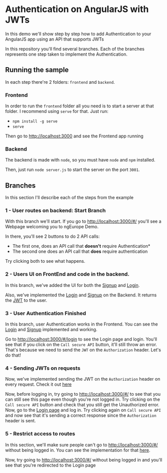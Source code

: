 # Authentication on AngularJS with JWTs

In this demo we'll show step by step how to add Authentication to your AngularJS app using an API that supports JWTs

In this repository you'll find several branches. Each of the branches represents one step taken to implement the Authentication.

## Running the sample

In each step there're 2 folders: `frontend` and `backend`.

### Frontend

In order to run the `frontend` folder all you need is to start a server at that folder. I recommend using `serve` for that. Just run:

* `npm install -g serve`
* `serve`

Then go to [http://localhost:3000](http://localhost:3000) and see the Frontend app running

### Backend

The backend is made with `node`, so you must have `node` and `npm` installed.

Then, just run `node server.js` to start the server on the port `3001`.

## Branches

In this section I'll describe each of the steps from the example

### 1 - User routes on backend: Start Branch

With this branch we'll start.
If you go to [http://localhost:3000/#/](http://localhost:3000/#/) you'll see a Webpage welcoming you to ngEurope Demo.

In there, you'll see 2 buttons to do 2 API calls:

* The first one, does an API call that **doesn't** require Authentication*
* The second one does an API call that **does** require authentication

Try clicking both to see what happens.

### 2 - Users UI on FrontEnd and code in the backend.

In this branch, we've added the UI for both the [Signup](https://github.com/auth0/ngeurope-demo/tree/2-user-on-front-ui/frontend/signup) and [Login](https://github.com/auth0/ngeurope-demo/tree/2-user-on-front-ui/frontend/login). 

Also, we've implemented the [Login](https://github.com/auth0/ngeurope-demo/blob/2-user-on-front-ui/backend/user-routes.js#L37-L54) and [Signup](https://github.com/auth0/ngeurope-demo/blob/2-user-on-front-ui/backend/user-routes.js#L19-L35) on the Backend. It returns the [JWT](https://docs.auth0.com/jwt) to the user.

### 3 - User Authentication Finished

In this branch, user Authentication works in the Frontend. You can see the [Login](https://github.com/auth0/ngeurope-demo/blob/3-user-signin-finished/frontend/login/login.js) and [Signup](https://github.com/auth0/ngeurope-demo/blob/3-user-signin-finished/frontend/signup/signup.js) implemented and working.

Go to [http://localhost:3000/#/login](http://localhost:3000/#/login) to see the Login page and login. You'll see that if you click on the `Call secure API` button, it'll still throw an error. That's because we need to send the `JWT` on the `Authorization` header. Let's do that!

### 4 - Sending JWTs on requests

Now, we've implemented sending the JWT on the `Authorization` header on every request. Check it out [here](https://github.com/auth0/ngeurope-demo/blob/4-sending-jwt-on-requests/frontend/app.js#L10-L14)

Now, before logging in, try going to [http://localhost:3000/#/](http://localhost:3000/#/) to see that you can still see this page even though you're not logged in. Try clicking on the `Call secure API` button and check that you still get the Unauthorized error. Now, go to the [Login page](http://localhost:3000/#/login) and log in. Try clicking again on `Call secure API` and now see that it's sending a correct response since the `Authorization` header is sent.

### 5 - Restrict access to routes

In this section, we'll make sure people can't go to [http://localhost:3000/#/](http://localhost:3000/#/) without being logged in. You can see the implementation for that [here](https://github.com/auth0/ngeurope-demo/blob/5-restrict-access-to-routes/frontend/app.js#L18-L25).

Now, try going to [http://localhost:3000/#/](http://localhost:3000/#/) without being logged in and you'll see that you're redirected to the Login page
